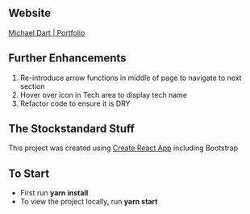 ## Website

[Michael Dart | Portfolio](https://mickeydee.me/)

## Further Enhancements 

1. Re-introduce arrow functions in middle of page to navigate to next section
2. Hover over icon in Tech area to display tech name
3. Refactor code to ensure it is DRY





## The Stockstandard Stuff

This project was created using [Create React App](https://github.com/facebook/create-react-app) including Bootstrap 

## To Start

- First run **yarn install**
- To view the project locally, run **yarn start**